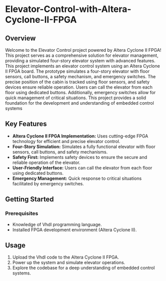 # Elevator-Control-with-Altera-Cyclone-II-FPGA

## Overview

Welcome to the Elevator Control project powered by Altera Cyclone II FPGA! This project serves as a comprehensive solution for elevator management, providing a simulated four-story elevator system with advanced features. This project implements an elevator control system using an Altera Cyclone II FPGA board. The prototype simulates a four-story elevator with floor sensors, call buttons, a safety mechanism, and emergency switches. The precise position of the cabin is tracked using floor sensors, and safety devices ensure reliable operation. Users can call the elevator from each floor using dedicated buttons. Additionally, emergency switches allow for quick management of critical situations. This project provides a solid foundation for the development and understanding of embedded control systems

## Key Features

- **Altera Cyclone II FPGA Implementation:** Uses cutting-edge FPGA technology for efficient and precise elevator control.
- **Four-Story Simulation:** Simulates a fully functional elevator with floor sensors, call buttons, and safety mechanisms.
- **Safety First:** Implements safety devices to ensure the secure and reliable operation of the elevator.
- **User-Friendly Interface:** Users can call the elevator from each floor using dedicated buttons.
- **Emergency Management:** Quick response to critical situations facilitated by emergency switches.

## Getting Started

### Prerequisites

- Knowledge of Vhdl programming language.
- Installed FPGA development environment (Altera Cyclone II).

## Usage

1. Upload the Vhdl code to the Altera Cyclone II FPGA.
2. Power up the system and simulate elevator operations.
3. Explore the codebase for a deep understanding of embedded control systems.


